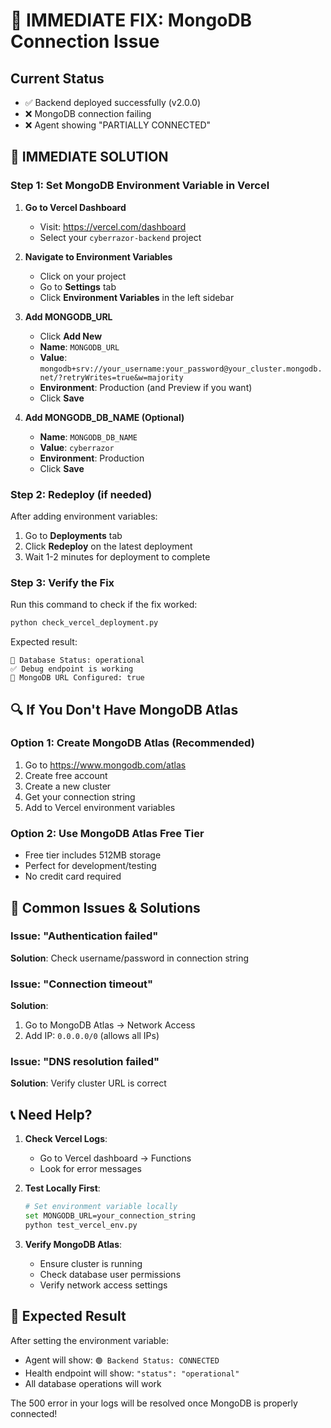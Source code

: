 # 🚨 IMMEDIATE FIX: MongoDB Connection Issue

## Current Status
- ✅ Backend deployed successfully (v2.0.0)
- ❌ MongoDB connection failing
- ❌ Agent showing "PARTIALLY CONNECTED"

## 🔧 IMMEDIATE SOLUTION

### Step 1: Set MongoDB Environment Variable in Vercel

1. **Go to Vercel Dashboard**
   - Visit: https://vercel.com/dashboard
   - Select your `cyberrazor-backend` project

2. **Navigate to Environment Variables**
   - Click on your project
   - Go to **Settings** tab
   - Click **Environment Variables** in the left sidebar

3. **Add MONGODB_URL**
   - Click **Add New**
   - **Name**: `MONGODB_URL`
   - **Value**: `mongodb+srv://your_username:your_password@your_cluster.mongodb.net/?retryWrites=true&w=majority`
   - **Environment**: Production (and Preview if you want)
   - Click **Save**

4. **Add MONGODB_DB_NAME (Optional)**
   - **Name**: `MONGODB_DB_NAME`
   - **Value**: `cyberrazor`
   - **Environment**: Production
   - Click **Save**

### Step 2: Redeploy (if needed)

After adding environment variables:
1. Go to **Deployments** tab
2. Click **Redeploy** on the latest deployment
3. Wait 1-2 minutes for deployment to complete

### Step 3: Verify the Fix

Run this command to check if the fix worked:

```bash
python check_vercel_deployment.py
```

Expected result:
```
📍 Database Status: operational
✅ Debug endpoint is working
📍 MongoDB URL Configured: true
```

## 🔍 If You Don't Have MongoDB Atlas

### Option 1: Create MongoDB Atlas (Recommended)
1. Go to https://www.mongodb.com/atlas
2. Create free account
3. Create a new cluster
4. Get your connection string
5. Add to Vercel environment variables

### Option 2: Use MongoDB Atlas Free Tier
- Free tier includes 512MB storage
- Perfect for development/testing
- No credit card required

## 🚨 Common Issues & Solutions

### Issue: "Authentication failed"
**Solution**: Check username/password in connection string

### Issue: "Connection timeout"
**Solution**: 
1. Go to MongoDB Atlas → Network Access
2. Add IP: `0.0.0.0/0` (allows all IPs)

### Issue: "DNS resolution failed"
**Solution**: Verify cluster URL is correct

## 📞 Need Help?

1. **Check Vercel Logs**:
   - Go to Vercel dashboard → Functions
   - Look for error messages

2. **Test Locally First**:
   ```bash
   # Set environment variable locally
   set MONGODB_URL=your_connection_string
   python test_vercel_env.py
   ```

3. **Verify MongoDB Atlas**:
   - Ensure cluster is running
   - Check database user permissions
   - Verify network access settings

## 🎯 Expected Result

After setting the environment variable:
- Agent will show: `🟢 Backend Status: CONNECTED`
- Health endpoint will show: `"status": "operational"`
- All database operations will work

The 500 error in your logs will be resolved once MongoDB is properly connected! 
